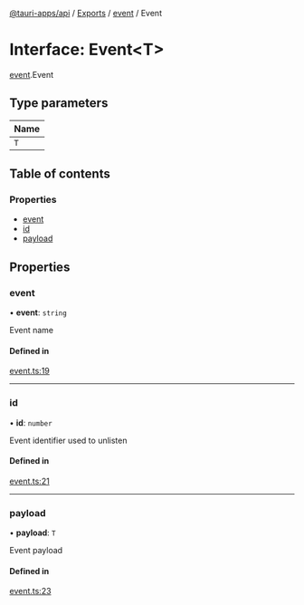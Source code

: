 [@tauri-apps/api](../README.md) / [Exports](../modules.md) / [event](../modules/event.md) / Event

# Interface: Event<T\>

[event](../modules/event.md).Event

## Type parameters

| Name |
| :------ |
| `T` |

## Table of contents

### Properties

- [event](event.Event.md#event)
- [id](event.Event.md#id)
- [payload](event.Event.md#payload)

## Properties

### event

• **event**: `string`

Event name

#### Defined in

[event.ts:19](https://github.com/ksnyde/tauri/blob/3a04c036/tooling/api/src/event.ts#L19)

___

### id

• **id**: `number`

Event identifier used to unlisten

#### Defined in

[event.ts:21](https://github.com/ksnyde/tauri/blob/3a04c036/tooling/api/src/event.ts#L21)

___

### payload

• **payload**: `T`

Event payload

#### Defined in

[event.ts:23](https://github.com/ksnyde/tauri/blob/3a04c036/tooling/api/src/event.ts#L23)
